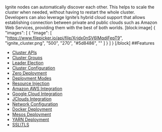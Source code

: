Ignite nodes can automatically discover each other. This helps to scale the cluster when needed, without having to restart the whole cluster. Developers can also leverage Ignite’s hybrid cloud support that allows establishing connection between private and public clouds such as Amazon Web Services, providing them with the best of both worlds. 
[block:image]
{
  "images": [
    {
      "image": [
        "https://www.filepicker.io/api/file/Xrjdx0nSV6lMqdjFepT9",
        "ignite_cluster.png",
        "500",
        "270",
        "#5d8486",
        ""
      ]
    }
  ]
}
[/block]
##Features
* [Cluster APIs](doc:cluster)
* [Cluster Groups](doc:cluster-groups) 
* [Leader Election](doc:leader-election) 
* [Cluster Configuration](doc:cluster-config) 
* [Zero Deployment](doc:zero-deployment) 
* [Deployment Modes](doc:deployment-modes) 
* [Resource Injection](doc:resource-injection) 
* [Amazon AWS Integration](doc:aws-config) 
* [Google Cloud Integration](doc:gce-configuration) 
* [JClouds Integration](doc:generic-cloud-configuration) 
* [Network Configuration](doc:network-config) 
* [Docker Deployment](doc:docker-deployment) 
* [Mesos Deployment](doc:mesos-deployment) 
* [YARN Deployment](doc:yarn-deployment) 
* [SSL\TLS](doc:ssltls)
